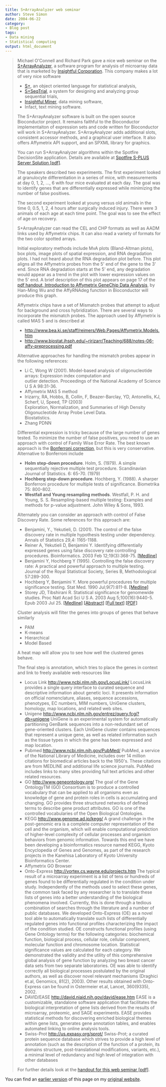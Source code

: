 ```yaml
---
title: S+ArrayAnalyzer web seminar
author: Steve Simon
date: 2004-06-22
category: 
- Blog post
tags:
- Data mining
- Statistical computing
output: html_document
---
```

> Michael O\'Connell and Richard Park gave a nice web seminar on the
> [S+ArrayAnalyzer](http://www.insightful.com/news_events/release.asp?RID=195),
> a software program for analysis of microarray data that is marketed by
> [Insightful Corporation](http://www.insightful.com/). This company
> makes a lot of very nice software
>
> -   [S+](http://www.insightful.com/products/splus/default.asp), an
>     object oriented language for statistical analysis,
> -   [S+SeqTrial](http://www.insightful.com/products/seqtrial/default.asp),
>     a system for designing and analyzing group sequential trials,
> -   [Insightful
>     Miner](http://www.insightful.com/products/iminer/default.asp),
>     data mining software,
> -   Infact, text mining software.
>
> The S+ArrayAnalyzer software is built on the open source Bioconductor
> project. It remains faithful to the Bioconductor implementaiton of
> expression sets and code written for Bioconductor will work in
> S+ArrayAnalyzer. S+ArrayAnalyzer adds additional slots, consistent
> accessor methods, and a graphical user interface. It also offers
> Affymetrix API support, and an SPXML library for graphics.
>
> You can run S+ArrayAnalyzer algorithms within the Spotfire
> DecisionSite application. Details are available at [Spotfire S-PLUS
> Server Solution
> \[pdf\]](http://www.insightful.com/news_events/webcasts/pharm04/spotfire_s-plus.pdf).
>
> The speakers described two experiments. The first experiment looked at
> granulocyte differentiation in a series of mice, with measurements at
> day 0, 1, 2, \..., 6 with four mice evaluated at each day. The goal
> was to identify genes that are differentially expressed while
> minimizing the number of false positives.
>
> The second experiment looked at young versus old animals in the time
> 0, 0.5, 1, 2, 4 hours after surgically induced injury. There were 3
> animals of each age at each time point. The goal was to see the effect
> of age on recovery.
>
> S+ArrayAnalyzer can read the CEL and CHP formats as well as AADM links
> used by Affymetrix chips. It can also read a variety of formats for
> the two color spotted arrays.
>
> Initial exploratory methods include MvA plots (Bland-Altman plots),
> box plots, image plots of spatial expression, and RNA degradation
> plots. I had not heard about the RNA degradation plot before. This
> plot aligns all the Affymetrix probes from the 5\' end of the gene to
> the 3\' end. Since RNA degradation starts at the 5\' end, any
> degradation would appear as a trend in the plot with lower expression
> values on the 5\' end. A brief description of this plot appears on
> page 17 of the [pdf handout, Introduction to Affymetrix GeneChip Data
> Analysis](http://www.sinica.edu.tw/~hmwu/Talks/Hank_AnalysisofOligoArrayData-I.pdf),
> by Han-Ming Wu and the AffyRNAdeg function in Bioconductor will
> produce this graph.
>
> Affymetrix chips have a set of Mismatch probes that attempt to adjust
> for background and cross hybridization. There are several ways to
> incorporate the mismatch probes. The approach used by Affymetrix is
> called MAS 5 and is described at
>
> -   <http://www.bea.ki.se/staff/reimers/Web.Pages/Affymetrix.Models.htm>
> -   <http://www.biostat.jhsph.edu/~ririzarr/Teaching/688/notes-06-affy-preprocessing.pdf>
>
> Alternative approaches for handling the mismatch probes appear in the
> following references:
>
> -   Li C, Wong W (2001). Model-based analysis of oligonucleotide
>     arrays: Expression index computation and\
>     outlier detection. Proceedings of the National Academy of Science
>     U S A 98:31-36.
> -   Affymetrix MAS 5 method
> -   Irizarry, RA, Hobbs, B, Collin, F, Beazer-Barclay, YD, Antonellis,
>     KJ, Scherf, U, Speed, TP (2003)\
>     Exploration, Normalization, and Summaries of High Density
>     Oligonucleotide Array Probe Level Data.\
>     Biostatistics.
> -   Zhang PDNN
>
> Differential expression is tricky because of the large number of genes
> tested. To minimize the number of false positives, you need to use an
> approach with control of Family Wise Error Rate. The best known
> approach is the [Bonferroni
> correction](file:///J:/ask/bonferroni.asp), but this is very
> conservative. Alternative to Bonferroni include
>
> -   **Holm step-down procedure**. Holm, S. (1979). A simple
>     sequentially rejective multiple test procedure. Scandinavian
>     Journal of Statistics. 6: 65-70. (1979)
> -   **Hochberg step-down procedure**. Hochberg, Y. (1988). A sharper
>     Bonferroni procedure for multiple tests of significance.
>     Biometrika 75: 800-802.
> -   **Westfall and Young resampling methods**. Westfall, P. H. and
>     Young, S. S. Resampling-based multiple testing: Examples and
>     methods for p-value adjustment. John Wiley & Sons, 1993.
>
> Alternately you can consider an approach with control of False
> Discovery Rate. Some references for this approach are:
>
> -   Benjamini, Y., Yekutieli, D. (2001). The control of the false
>     discovery rate in multiple hypothesis testing under dependency.
>     Annals of Statistics 29,4: 1165-1188.
> -   Reiner A, Yekutieli D, Benjamini Y. Identifying differentially
>     expressed genes using false discovery rate controlling procedures.
>     Bioinformatics. 2003 Feb 12;19(3):368-75.
>     [\[Medline\]](http://www.ncbi.nlm.nih.gov/entrez/query.fcgi?cmd=Retrieve&db=pubmed&dopt=Abstract&list_uids=12584122)
> -   Benjamini Y, Hochberg Y (1995). Controlling the false discovery
>     rate: A practical and powerful approach to multiple testing.
>     Journal of the Royal Statistical Society, Series B, Methodological
>     57:289-300.
> -   Hochberg Y, Benjamini Y. More powerful procedures for multiple
>     significance testing. Stat Med. 1990 Jul;9(7):811-8.
>     [\[Medline\]](http://www.ncbi.nlm.nih.gov/entrez/query.fcgi?cmd=Retrieve&db=pubmed&dopt=Abstract&list_uids=2218183)
> -   Storey JD, Tibshirani R. Statistical significance for genomewide
>     studies. Proc Natl Acad Sci U S A. 2003 Aug 5;100(16):9440-5. Epub
>     2003 Jul 25.
>     [\[Medline\]](http://www.ncbi.nlm.nih.gov/entrez/query.fcgi?cmd=Retrieve&db=pubmed&dopt=Abstract&list_uids=12883005)
>     [\[Abstract\]](http://www.pnas.org/cgi/content/abstract/100/16/9440)
>     [\[Full text\]](http://www.pnas.org/cgi/content/full/100/16/9440)
>     [\[PDF\]](http://www.pnas.org/cgi/reprint/100/16/9440.pdf)
>
> Cluster analysis will filter the genes into groups of genes that
> behave similarly
>
> -   PAM
> -   K-means
> -   Hierarchical
> -   Model Based
>
> A heat map will allow you to see how well the clustered genes behave.
>
> The final step is annotation, which tries to place the genes in
> context and link to freely available web resources like
>
> -   Locus Link <http://www.ncbi.nlm.nih.gov/LocusLink/> LocusLink
>     provides a single query interface to curated sequence and
>     descriptive information about genetic loci. It presents
>     information on official nomenclature, aliases, sequence
>     accessions, phenotypes, EC numbers, MIM numbers, UniGene clusters,
>     homology, map locations, and related web sites.
> -   Unigene <http://www.ncbi.nlm.nih.gov/entrez/query.fcgi?db=unigene>
>     UniGene is an experimental system for automatically partitioning
>     GenBank sequences into a non-redundant set of gene-oriented
>     clusters. Each UniGene cluster contains sequences that represent a
>     unique gene, as well as related information such as the tissue
>     types in which the gene has been expressed and map location.
> -   Pubmed <http://www.ncbi.nlm.nih.gov/PubMed/> PubMed, a service of
>     the National Library of Medicine, includes over 14 million
>     citations for biomedical articles back to the 1950\'s. These
>     citations are from MEDLINE and additional life science journals.
>     PubMed includes links to many sites providing full text articles
>     and other related resources.
> -   GO <http://www.geneontology.org/> The goal of the Gene OntologyTM
>     (GO) Consortium is to produce a controlled vocabulary that can be
>     applied to all organisms even as knowledge of gene and protein
>     roles in cells is accumulating and changing. GO provides three
>     structured networks of defined terms to describe gene product
>     attributes. GO is one of the controlled vocabularies of the Open
>     Biological Ontologies.
> -   KEGG <http://www.genome.ad.jp/kegg/> A grand challenge in the
>     post-genomic era is a complete computer representation of the cell
>     and the organism, which will enable computational prediction of
>     higher-level complexity of cellular processes and organism
>     behaviors from genomic information. Towards this end we have been
>     developing a bioinformatics resource named KEGG, Kyoto
>     Encyclopedia of Genes and Genomes, as part of the research
>     projects in the Kanehisa Laboratory of Kyoto University
>     Bioinformatics Center.
> -   Affymetrix GO Browser
> -   Onto-Express <http://vortex.cs.wayne.edu/projects.htm> The typical
>     result of a microarray experiment is a list of tens or hundreds of
>     genes found to be differentially regulated in the condition under
>     study. Independently of the methods used to select these genes,
>     the common task faced by any researcher is to translate these
>     lists of genes into a better understanding of the biological
>     phenomena involved. Currently, this is done through a tedious
>     combination of searches through the literature and a number of
>     public databases. We developed Onto-Express (OE) as a novel tool
>     able to automatically translate such lists of differentially
>     regulated genes into functional profiles characterizing the impact
>     of the condition studied. OE constructs functional profiles (using
>     Gene Ontology terms) for the following categories: biochemical
>     function, biological process, cellular role, cellular component,
>     molecular function and chromosome location. Statistical
>     significance values are calculated for each category. We
>     demonstrated the validity and the utility of this comprehensive
>     global analysis of gene function by analyzing two breast cancer
>     data sets from two separate laboratories. OE was able to identify
>     correctly all biological processes postulated by the original
>     authors, as well as discover novel relevant mechanisms (Draghici
>     et.al, Genomics, 81(2), 2003). Other results obtained with
>     Onto-Express can be found in Ostermeier et.al, Lancet,
>     360(9335), 2002.
> -   DAVID/EASE <http://david.niaid.nih.gov/david/ease.htm> EASE is a
>     customizable, standalone software application that facilitates the
>     biological interpretation of gene lists derived from the results
>     of microarray, proteomic, and SAGE experiments. EASE provides
>     statistical methods for discovering enriched biological themes
>     within gene lists, generates gene annotation tables, and enables
>     automated linking to online analysis tools.
> -   Swiss-Prot <http://us.expasy.org/sprot/> Swiss-Prot; a curated
>     protein sequence database which strives to provide a high level of
>     annotation (such as the description of the function of a protein,
>     its domains structure, post-translational modifications, variants,
>     etc.), a minimal level of redundancy and high level of integration
>     with other databases
>
> For further details look at the [handout for this web seminar
> \[pdf\]](http://www.insightful.com/news_events/webcasts/pharm04/Jun04AA.pdf).

You can find an [earlier version](http://www.pmean.com/04/ArrayAnalyzer.html) of this page on my [original website](http://www.pmean.com/original_site.html).
